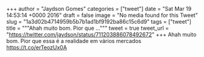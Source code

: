 
+++
author = "Jaydson Gomes"
categories = ["tweet"]
date = "Sat Mar 19 14:53:14 +0000 2016"
draft = false
image = "No media found for this Tweet"
slug = "1a3d02b4714959b5b7b1ad1bf9192ba86c15c6d9"
tags = ["tweet"]
title = """Ahah muito bom. Pior que ..."""
tweet = true
tweet_url = "https://twitter.com/jaydson/status/711203886078492672"
+++
Ahah muito bom. Pior que essa é a realidade em vários mercados https://t.co/erTeozUx0A
